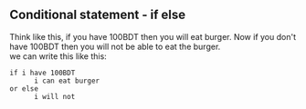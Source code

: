 ## Conditional statement - if else
Think like this, if you have 100BDT then you will eat burger. Now if you don't have 100BDT then you will not be able to eat the burger.  
we can write this like this:  
```
if i have 100BDT  
      i can eat burger  
or else  
      i will not  
```
